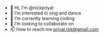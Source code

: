 - 👋 Hi, I’m @nickpriyal
- 👀 I’m interested in sing and dance
- 🌱 I’m currently learning coding
- 💞️ I’m looking to collaborate on 
- 📫 How to reach me priyal.rkk@gmail.com

<!---
nickpriyal/nickpriyal is a ✨ special ✨ repository because its `README.md` (this file) appears on your GitHub profile.
You can click the Preview link to take a look at your changes.
--->
